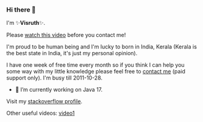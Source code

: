 ### Hi there 👋
I'm ✨**Visruth**✨.

Please [watch this video](https://www.youtube.com/watch?v=IAeTXi0oHIQ) before you contact me!

I'm proud to be human being and I'm lucky to born in India, Kerala (Kerala is the best state in India, it's just my personal opinion).

I have one week of free time every month so if you think I can help you some way with my little knowledge please feel free to [contact me](https://calendly.com/visruth) (paid support only). I'm busy till 2011-10-28.

- 🔭 I’m currently working on Java 17.

Visit my [stackoverflow profile](https://stackoverflow.com/users/1516759/visruth).

<!--
Here are some ideas to get you started:

- 🔭 I’m currently working on ...
- 🌱 I’m currently learning ...
- 👯 I’m looking to collaborate on ...
- 🤔 I’m looking for help with ...
- 💬 Ask me about ...
- 📫 How to reach me: ...
- 😄 Pronouns: ...
- ⚡ Fun fact: ...
-->

Other useful videos: [video1](https://youtu.be/ThV4JxGGyuY)
